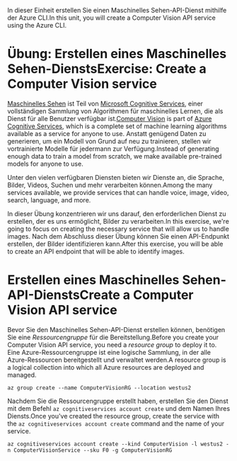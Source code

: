 <span data-ttu-id="d32fa-101">In dieser Einheit erstellen Sie einen Maschinelles Sehen-API-Dienst mithilfe der Azure CLI.</span><span class="sxs-lookup"><span data-stu-id="d32fa-101">In this unit, you will create a Computer Vision API service using the Azure CLI.</span></span>

# <a name="exercise-create-a-computer-vision-service"></a><span data-ttu-id="d32fa-102">Übung: Erstellen eines Maschinelles Sehen-Diensts</span><span class="sxs-lookup"><span data-stu-id="d32fa-102">Exercise: Create a Computer Vision service</span></span>

<span data-ttu-id="d32fa-103">[Maschinelles Sehen](/azure/cognitive-services/computer-vision/home) ist Teil von [Microsoft Cognitive Services](/azure/cognitive-services/welcome), einer vollständigen Sammlung von Algorithmen für maschinelles Lernen, die als Dienst für alle Benutzer verfügbar ist.</span><span class="sxs-lookup"><span data-stu-id="d32fa-103">[Computer Vision](/azure/cognitive-services/computer-vision/home) is part of [Azure Cognitive Services](/azure/cognitive-services/welcome), which is a complete set of machine learning algorithms available as a service for anyone to use.</span></span> <span data-ttu-id="d32fa-104">Anstatt genügend Daten zu generieren, um ein Modell von Grund auf neu zu trainieren, stellen wir vortrainierte Modelle für jedermann zur Verfügung.</span><span class="sxs-lookup"><span data-stu-id="d32fa-104">Instead of generating enough data to train a model from scratch, we make available pre-trained models for anyone to use.</span></span>

<span data-ttu-id="d32fa-105">Unter den vielen verfügbaren Diensten bieten wir Dienste an, die Sprache, Bilder, Videos, Suchen und mehr verarbeiten können.</span><span class="sxs-lookup"><span data-stu-id="d32fa-105">Among the many services available, we provide services that can handle voice, image, video, search, language, and more.</span></span>

<span data-ttu-id="d32fa-106">In dieser Übung konzentrieren wir uns darauf, den erforderlichen Dienst zu erstellen, der es uns ermöglicht, Bilder zu verarbeiten.</span><span class="sxs-lookup"><span data-stu-id="d32fa-106">In this exercise, we're going to focus on creating the necessary service that will allow us to handle images.</span></span> <span data-ttu-id="d32fa-107">Nach dem Abschluss dieser Übung können Sie einen API-Endpunkt erstellen, der Bilder identifizieren kann.</span><span class="sxs-lookup"><span data-stu-id="d32fa-107">After this exercise, you will be able to create an API endpoint that will be able to identify images.</span></span>

# <a name="create-a-computer-vision-api-service"></a><span data-ttu-id="d32fa-108">Erstellen eines Maschinelles Sehen-API-Diensts</span><span class="sxs-lookup"><span data-stu-id="d32fa-108">Create a Computer Vision API service</span></span>

<span data-ttu-id="d32fa-109">Bevor Sie den Maschinelles Sehen-API-Dienst erstellen können, benötigen Sie eine *Ressourcengruppe* für die Bereitstellung.</span><span class="sxs-lookup"><span data-stu-id="d32fa-109">Before you create your Computer Vision API service, you need a *resource group* to deploy it to.</span></span> <span data-ttu-id="d32fa-110">Eine Azure-Ressourcengruppe ist eine logische Sammlung, in der alle Azure-Ressourcen bereitgestellt und verwaltet werden.</span><span class="sxs-lookup"><span data-stu-id="d32fa-110">A resource group is a logical collection into which all Azure resources are deployed and managed.</span></span>

```azurecli
az group create --name ComputerVisionRG --location westus2
```

<span data-ttu-id="d32fa-111">Nachdem Sie die Ressourcengruppe erstellt haben, erstellen Sie den Dienst mit dem Befehl `az cognitiveservices account create` und dem Namen Ihres Diensts.</span><span class="sxs-lookup"><span data-stu-id="d32fa-111">Once you've created the resource group, create the service with the `az cognitiveservices account create` command and the name of your service.</span></span> 

```azurecli
az cognitiveservices account create --kind ComputerVision -l westus2 -n ComputerVisionService --sku F0 -g ComputerVisionRG
```
